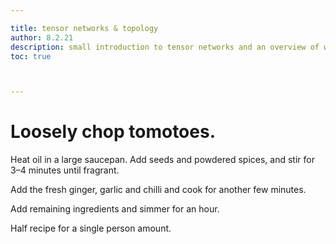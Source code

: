 ```yaml
---

title: tensor networks & topology
author: 8.2.21
description: small introduction to tensor networks and an overview of work applying them to topological phases
toc: true



---
```


<h1> Loosely chop tomotoes. </h1>

Heat oil in a large saucepan. Add seeds and powdered spices, and stir for 3–4 minutes until fragrant.

Add the fresh ginger, garlic and chilli and cook for another few minutes.

Add remaining ingredients and simmer for an hour.



<div class="cooksnote">
  <p>
Half recipe for a single person amount.
  </p>
</div>
